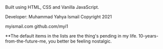 Built using HTML, CSS and Vanilla JavaScript.

Developer: Muhammad Yahya Ismail
Copyright 2021

myismail.com
github.com/myi1

\*\*The default items in the lists are the thing's pending in my life. 10-years-from-the-future-me, you better be feeling nostalgic.
